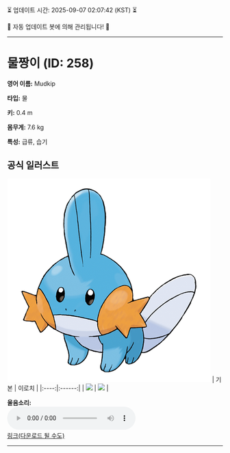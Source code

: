 
⏳ 업데이트 시간: 2025-09-07 02:07:42 (KST) ⏳

🤖 자동 업데이트 봇에 의해 관리됩니다! 🤖

---

# 물짱이 (ID: 258)
**영어 이름:** Mudkip

**타입:** 물

**키:** 0.4 m

**몸무게:** 7.6 kg

**특성:** 급류, 습기

## 공식 일러스트
![](https://raw.githubusercontent.com/PokeAPI/sprites/master/sprites/pokemon/other/official-artwork/258.png)
| 기본 | 이로치 |
|:----:|:------:|
| <img src="http://play.pokemonshowdown.com/sprites/ani/mudkip.gif" width="200"> | <img src="http://play.pokemonshowdown.com/sprites/ani-shiny/mudkip.gif" width="200"> |

**울음소리:**<br><audio controls src="https://raw.githubusercontent.com/PokeAPI/cries/main/cries/pokemon/latest/258.ogg"></audio><br> [링크(다운로드 될 수도)](https://raw.githubusercontent.com/PokeAPI/cries/main/cries/pokemon/latest/258.ogg)


---
